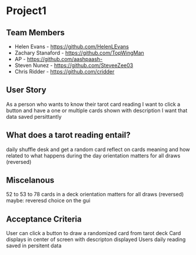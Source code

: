 # Project1
## Team Members
- Helen Evans - https://github.com/HelenLEvans
- Zachary Stanaford - https://github.com/TopWingMan
- AP - https://github.com/aashpaash- 
- Steven Nunez - https://github.com/SteveeZee03
- Chris Ridder - https://github.com/cridder

## User Story
 As a person who wants to know their tarot card reading
 I want to click a button and have a one or multiple cards shown with description
 I want that data saved persittantly 
## What does a tarot reading entail?
daily shuffle desk and get a random card
reflect on cards meaning and how related to what happens during the day
orientation matters for all draws (reversed)
## Miscelanous
52 to 53 to 78 cards in a deck
orientation matters for all draws (reversed)
maybe: reveresd choice on the gui
## Acceptance Criteria
User can click a button to draw a randomized card from tarot deck
Card displays in center of screen with descripton displayed
Users daily reading saved in persitent data

